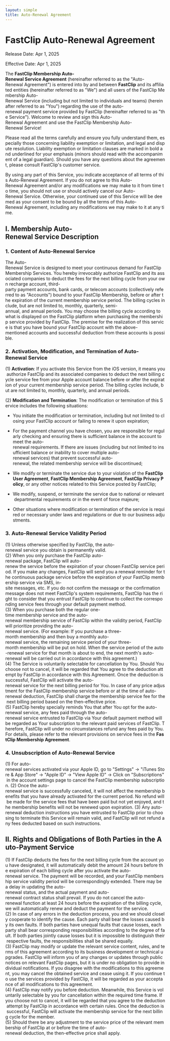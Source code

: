 ```yaml
---
layout: simple
title: Auto-Renewal Agreement
---
```

# FastClip Auto-Renewal Agreement

Release Date: Apr 1, 2025

Effective Date: Apr 1, 2025

The **FastClip Membership Auto-Renewal Service Agreement** (hereinafter referred to as the "Auto-Renewal Agreement") is entered into by and between **FastClip** and its affiliated entities (hereinafter referred to as "We") and all users of the FastClip Membership Auto-Renewal Service (including but not limited to individuals and teams) (hereinafter referred to as "You") regarding the use of the auto-renewal payment service provided by FastClip (hereinafter referred to as "the Service"). Welcome to review and sign this Auto-Renewal Agreement and use the FastClip Membership Auto-Renewal Service!

Please read all the terms carefully and ensure you fully understand them, especially those concerning liability exemption or limitation, and legal and dispute resolution. Liability exemption or limitation clauses are marked in bold and underlined for your emphasis (minors should read with the accompaniment of a legal guardian). Should you have any questions about the agreement, please consult FastClip's customer service.

By using any part of this Service, you indicate acceptance of all terms of this Auto-Renewal Agreement. If you do not agree to this Auto-Renewal Agreement and/or any modifications we may make to it from time to time, you should not use or should actively cancel our Auto-Renewal Service. Otherwise, your continued use of this Service will be deemed as your consent to be bound by all the terms of this Auto-Renewal Agreement, including any modifications we may make to it at any time.

## I. Membership Auto-Renewal Service Description

### 1. Content of Auto-Renewal Service

The Auto-Renewal Service is designed to meet your continuous demand for FastClip Membership Services. You hereby irrevocably authorize FastClip and its associated companies to deduct the fees for the next billing cycle from your own recharge account, third-party payment accounts, bank cards, or telecom accounts (collectively referred to as "Accounts") bound to your FastClip Membership, before or after the expiration of the current membership service period. The billing cycles include, but are not limited to, monthly, quarterly, semi-annual, and annual periods. You may choose the billing cycle according to what is displayed on the FastClip platform when purchasing the membership service provided by FastClip. The premise for the realization of this service is that you have bound your FastClip account with the above-mentioned accounts and successful deduction from these accounts is possible.

### 2. Activation, Modification, and Termination of Auto-Renewal Service

(1) **Activation**: If you activate this Service from the iOS version, it means you authorize FastClip and its associated companies to deduct the next billing cycle service fee from your Apple account balance before or after the expiration of your current membership service period. The billing cycles include, but are not limited to, monthly, quarterly, and annual periods.

(2) **Modification and Termination**: The modification or termination of this Service includes the following situations:

*   You initiate the modification or termination, including but not limited to closing your FastClip account or failing to renew it upon expiration;
    
*   For the payment channel you have chosen, you are responsible for regularly checking and ensuring there is sufficient balance in the account to meet the auto-renewal requirements. If there are issues (including but not limited to insufficient balance or inability to cover multiple auto-renewal services) that prevent successful auto-renewal, the related membership service will be discontinued;
    
*   We modify or terminate the service due to your violation of the **FastClip User Agreement**, **FastClip Membership Agreement**, **FastClip Privacy Policy**, or any other notices related to this Service posted by FastClip;
    
*   We modify, suspend, or terminate the service due to national or relevant departmental requirements or in the event of force majeure;
    
*   Other situations where modification or termination of the service is required or necessary under laws and regulations or due to our business adjustments.
    

### 3. Auto-Renewal Service Validity Period

(1) Unless otherwise specified by FastClip, the auto-renewal service you obtain is permanently valid. (2) When you only purchase the FastClip auto-renewal package, FastClip will auto-renew the service before the expiration of your chosen FastClip service period. If you make any changes, FastClip will send you a renewal reminder for the continuous package service before the expiration of your FastClip membership service via SMS, in-site messages, etc. If you do not confirm the message or the confirmation message does not meet FastClip's system requirements, FastClip has the right to consider that you entrust FastClip to continue to collect the corresponding service fees through your default payment method. (3) When you purchase both the regular one-time membership service and the auto-renewal membership service of FastClip within the validity period, FastClip will prioritize providing the auto-renewal service. (For example: If you purchase a three-month membership and then buy a monthly auto-renewal service, the remaining service period of your three-month membership will be put on hold. When the service period of the auto-renewal service for that month is about to end, the next month's auto-renewal will be carried out in accordance with this agreement.) (4) The Service is voluntarily selectable for cancellation by You. Should You choose not to cancel, it will be regarded that You agree to the deduction attempt by FastClip in accordance with this Agreement. Once the deduction is successful, FastClip will activate the auto-renewal service for the next billing period for You. In case of any price adjustment for the FastClip membership service before or at the time of auto-renewal deduction, FastClip shall charge the membership service fee for the next billing period based on the then-effective price. (5) FastClip hereby specially reminds You that after You opt for the auto-renewal service, any fees paid through the auto-renewal service entrusted to FastClip via Your default payment method will be regarded as Your subscription to the relevant paid services of FastClip. Therefore, FastClip will under no circumstances refund any fees paid by You. For details, please refer to the relevant provisions on service fees in the **FastClip Membership Agreement**.

### 4. Unsubscription of Auto-Renewal Service

(1) For auto-renewal services activated via your Apple ID, go to "Settings" → "iTunes Store & App Store" → "Apple ID" → "View Apple ID" → Click on "Subscriptions" in the account settings page to cancel the FastClip membership subscription. (2) Once the auto-renewal service is successfully canceled, it will not affect the membership benefits that you have already activated for the current period. No refund will be made for the service fees that have been paid but not yet enjoyed, and the membership benefits will not be renewed upon expiration. (3) Any auto-renewal deduction instructions you have entrusted to FastClip prior to choosing to terminate this Service will remain valid, and FastClip will not refund any fees deducted based on such instructions.

## II. Rights and Obligations of Both Parties in the Auto-Payment Service

(1) If FastClip deducts the fees for the next billing cycle from the account you have designated, it will automatically debit the amount 24 hours before the expiration of each billing cycle after you activate the auto-renewal service. The payment will be recorded, and your FastClip membership service validity period will be correspondingly extended. There may be a delay in updating the auto-renewal status, and the actual payment and auto-renewal contract status shall prevail. If you do not cancel the auto-renewal function at least 24 hours before the expiration of the billing cycle, we will automatically renew and deduct the payment for the service. (2) In case of any errors in the deduction process, you and we should closely cooperate to identify the cause. Each party shall bear the losses caused by its own faults. If both parties have unequal faults that cause losses, each party shall bear corresponding responsibilities according to the degree of fault. If both parties jointly cause losses but it is impossible to distinguish their respective faults, the responsibilities shall be shared equally. (3) FastClip may modify or update the relevant service content, rules, and terms of this agreement according to its business development or technical upgrades. FastClip will inform you of any changes or updates through public notices on relevant FastClip pages, but it is under no obligation to provide individual notifications. If you disagree with the modifications to this agreement, you may cancel the obtained service and cease using it. If you continue to use the services provided by FastClip, it will be regarded as your acceptance of all modifications to this agreement. (4) FastClip may notify you before deduction. Meanwhile, this Service is voluntarily selectable by you for cancellation within the required time frame. If you choose not to cancel, it will be regarded that you agree to the deduction attempt by FastClip in accordance with certain rules. Once the deduction is successful, FastClip will activate the membership service for the next billing cycle for the member. (5) Should there be any adjustment to the service price of the relevant membership of FastClip at or before the time of auto-renewal deduction, the then-effective price shall apply.